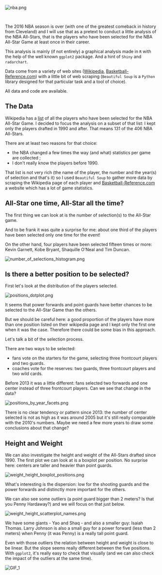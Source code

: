 ![nba.png](nba.png?raw=true)

<br>

The 2016 NBA season is over (with one of the greatest comeback in history from Cleveland) and I will use that as a pretext to conduct a little analysis of the NBA All-Stars, that is the players who have been selected for the NBA All-Star Game at least once in their career.

This analysis is mainly (if not entirely) a graphical analysis made in `R` with the help of the well known `ggplot2` package. And a hint of `Shiny` and `radarchart`.

Data come from a variety of web sites ([Wikipedia](https://en.wikipedia.org), [Basketball-Reference.com](http://www.basketball-reference.com/)) with a little bit of web scraping (`Beautiful Soup` is a `Python` library designed for that particular task and a tool of choice).

All data and code are available.

## The Data

Wikipedia has a [list](https://en.wikipedia.org/wiki/List_of_NBA_All-Stars) of all the players who have been selected for the NBA All-Star Game. I decided to focus the analysis on a subset of that list: I kept only the players drafted in 1990 and after.
That means 131 of the 406 NBA All-Stars.

There are at least two reasons for that choice: 
* the NBA changed a few times the way (and what) statistics per game are collected ;
* I don't really know the players before 1990.

That list is not very rich (the name of the player, the number and the year(s) of selection and that's it) so I used `Beautiful Soup` to gather more data by scraping the Wikipedia page of each player and [Basketball-Reference.com](http://www.basketball-reference.com/) a website which has a lot of game statistics.

## All-Star one time, All-Star all the time?

The first thing we can look at is the number of selection(s) to the All-Star game.

And to be frank it was quite a surprise for me: about one third of the players have been selected only one time for the event! 

On the other hand, four players have been selected fifteen times or more: Kevin Garnett, Kobe Bryant, Shaquille O'Neal and Tim Duncan.

![number_of_selections_histogram.png](/plots/number_of_selections_histogram.png?raw=true)

## Is there a better position to be selected? 

First let's look at the distribution of the players selected.

![positions_dotplot.png](/plots/positions_dotplot.png?raw=true)

It seems that power forwards and point guards have better chances to be selected to the All-Star Game than the others. 

But we should be careful here: a good proportion of the players have more than one position listed on their wikipedia page and I kept only the first one when it was the case. Therefore there could be some bias in this approach.

Let's talk a bit of the selection process.

There are two ways to be selected: 
* fans vote on the starters for the game, selecting three frontcourt players and two guards. 
* coaches vote for the reserves: two guards, three frontcourt players and two wild cards.

Before 2013 it was a little different: fans selected two forwards and one center instead of three frontcourt players.
Can we see that change in the data?

![positions_by_year_facets.png](/plots/positions_by_year_facets.png?raw=true)

There is no clear tendency or pattern since 2013: the number of center selected is not as high as it was around 2005 but it's still really comparable with the 2010's numbers. Maybe we need a few more years to draw some conclusions about that change?

## Height and Weight

We can also investigate the height and weight of the All-Stars drafted since 1990. The first plot we can look at is a boxplot per position. No surprise here: centers are taller and heavier than point guards.

![weight_height_boxplot_positions.png](/plots/weight_height_boxplot_positions.png?raw=true)

What's interesting is the dispersion: low for the shooting guards and the power forwards and distinctly more important for the others.

We can also see some outliers (a point guard bigger than 2 meters? Is that you Penny Hardaway?) and we will focus on that just below.

![weight_height_scatterplot_names.png](/plots/weight_height_scatterplot_names.png?raw=true)

We have some giants - Yao and Shaq - and also a smaller guy: Isaiah Thomas. Larry Johnson is also a small guy for a power forward (less than 2 meters) when Penny (it was Penny) is a really tall point guard.

Even with those outliers the relation between height and weight is close to be linear. But the slope seems really different between the five positions. With `ggplot2`, it's really easy to check that visually (and we can also check the impact of the outliers at the same time).

![GIF_1](/plots/weight_height_linear_regressions_gif.gif)
